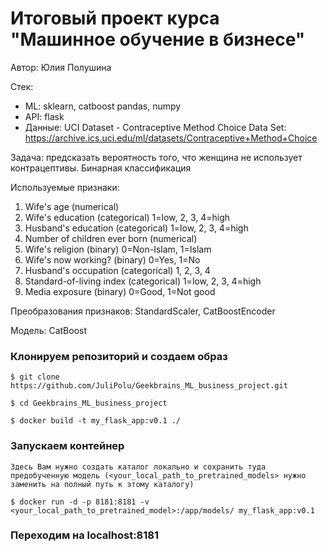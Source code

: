 # Итоговый проект курса "Машинное обучение в бизнесе"
Автор: Юлия Полушина

Стек:
- ML: sklearn, catboost pandas, numpy
- API: flask
- Данные: UCI Dataset - Contraceptive Method Choice Data Set: https://archive.ics.uci.edu/ml/datasets/Contraceptive+Method+Choice

Задача: предсказать вероятность того, что женщина не использует контрацептивы. Бинарная классификация

Используемые признаки:
 1. Wife's age                     (numerical)
 2. Wife's education               (categorical)      1=low, 2, 3, 4=high
 3. Husband's education            (categorical)      1=low, 2, 3, 4=high
 4. Number of children ever born   (numerical)
 5. Wife's religion                (binary)           0=Non-Islam, 1=Islam
 6. Wife's now working?            (binary)           0=Yes, 1=No
 7. Husband's occupation           (categorical)      1, 2, 3, 4
 8. Standard-of-living index       (categorical)      1=low, 2, 3, 4=high
 9. Media exposure                 (binary)           0=Good, 1=Not good


Преобразования признаков: StandardScaler, CatBoostEncoder

Модель: CatBoost

### Клонируем репозиторий и создаем образ

```
$ git clone https://github.com/JuliPolu/Geekbrains_ML_business_project.git

$ cd Geekbrains_ML_business_project

$ docker build -t my_flask_app:v0.1 ./
```

### Запускаем контейнер

```
Здесь Вам нужно создать каталог локально и сохранить туда предобученную модель (<your_local_path_to_pretrained_models> нужно заменить на полный путь к этому каталогу)

$ docker run -d -p 8181:8181 -v <your_local_path_to_pretrained_model>:/app/models/ my_flask_app:v0.1
```


### Переходим на localhost:8181
